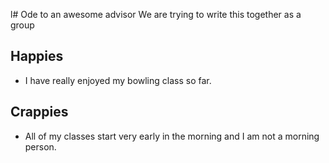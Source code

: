 l# Ode to an awesome advisor
We are trying to write this together as a group


## Happies

- I have really enjoyed my bowling class so far.

## Crappies

- All of my classes start very early in the morning and I am not a morning person.
